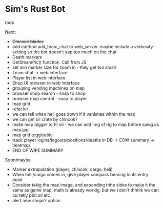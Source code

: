 # Sim's Rust Bot



todo

Next:
- ~~Chinook blades~~
- add method add_team_chat to web_server. maybe include a verbosity setting so the bot doesn't yap too much on the chat
- Death markers
- GetSteamPic() function. Call from JS
- set min marker size for zoom in - they get too small
- Team chat -> web interface
- Player list in web interface
- Shop UI browser in web interface
- grouping vending machines on map
- browser shop search - snap to shop
- browser map control - snap to player
- map grid
- refactor
- we can tell when heli goes down if it vanishes within the map
- we can get oil crate by chinook?
- make map bigger to fit oil - we can add img of rig to map before saivg as map.jpg
- map grid toggleable
- track player logins/logouts/positions/deaths in DB -> EOW summary -> heatmap
- END OF WIPE SUMMARY

Soon/maybe
- Marker extrapolation (player, chinook, cargo, heli)
- When heli/cargo comes in, give player compass bearing to its entry point
- Consider takig the map image, and expanding thhe sides to make it the same as game map, math is already workig, but we i don't thhhik we can curretly plot oil etc
- alert new shops? option
